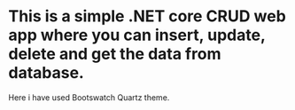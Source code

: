 # This is a simple .NET core CRUD web app where you can insert, update, delete and get the data from database.
Here i have used Bootswatch Quartz theme.
